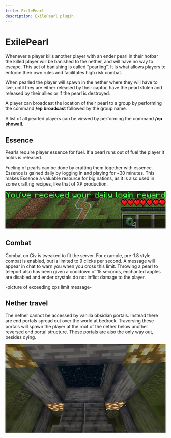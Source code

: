 ```yaml
---
title: ExilePearl
description: ExilePearl plugin
---
```


# ExilePearl
Whenever a player kills another player with an ender pearl in their hotbar the killed player will be banished to the nether, and will have no way to escape. This act of banishing is called "pearling". It is what allows players to enforce their own rules and facilitates high risk combat.

When pearled the player will spawn in the nether where they will have to live, until they are either released by their captor, have the pearl stolen and released by their allies or if the pearl is destroyed.

A player can broadcast the location of their pearl to a group by performing the command **/ep broadcast** followed by the group name.

A list of all pearled players can be viewed by performing the command **/ep showall.** 

## Essence

Pearls require player essence for fuel. If a pearl runs out of fuel the player it holds is released.

Fueling of pearls can be done by crafting them together with essence. Essence is gained daily by logging in and playing for ~30 minutes. 
This makes Essence a valuable resource for big nations, as it is also used in some crafting recipes, like that of XP production.

![Daily essence reward](./media/Dailyreward.png)

## Combat

Combat on Civ is tweaked to fit the server. For example, pre-1.8 style combat is enabled, but is limited to 9 clicks per second. A message will appear in chat to warn you when you cross this limit.
Throwing a pearl to teleport also has been given a cooldown of 15 seconds,
enchanted apples are disabled 
and ender crystals do not inflict damage to the player.

-picture of exceeding cps limit message-

## Nether travel

The nether cannot be accessed by vanilla obsidian portals. Instead there are end portals spread out over the world at bedrock.
Traversing these portals will spawn the player at the roof of the nether below another reversed end portal structure. These portals are also the only way out, besides dying.

![Example of a nether portal on the nether roof.](./media/Netherportal.png)